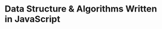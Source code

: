 Data Structure & Algorithms Written in JavaScript
================================================

